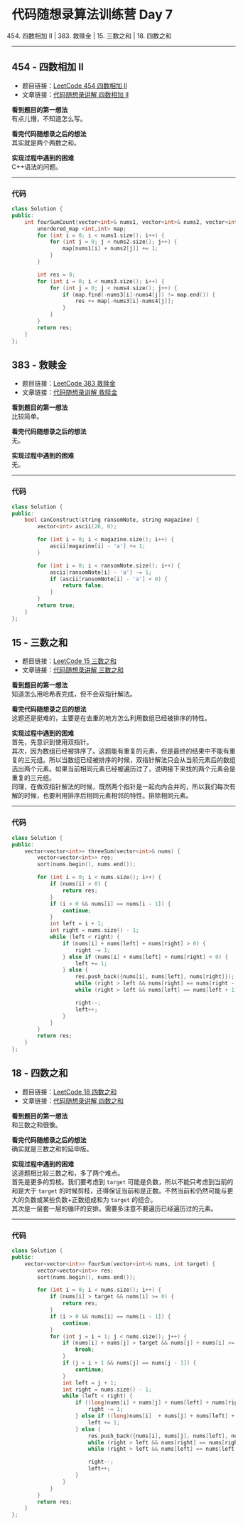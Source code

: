 # 代码随想录算法训练营 Day 7
454. 四数相加 II | 383. 救赎金 | 15. 三数之和 | 18. 四数之和
---
## 454 - 四数相加 II
* 题目链接：[LeetCode 454 四数相加 II](https://leetcode.cn/problems/4sum-ii/)
* 文章链接：[代码随想录讲解 四数相加 II](https://programmercarl.com/0454.%E5%9B%9B%E6%95%B0%E7%9B%B8%E5%8A%A0II.html)

**看到题目的第一想法**  
有点儿懵，不知道怎么写。

**看完代码随想录之后的想法**  
其实就是两个两数之和。

**实现过程中遇到的困难**  
C++语法的问题。

---

### 代码
```cpp
class Solution {
public:
    int fourSumCount(vector<int>& nums1, vector<int>& nums2, vector<int>& nums3, vector<int>& nums4) {
        unordered_map <int,int> map;
        for (int i = 0; i < nums1.size(); i++) {
            for (int j = 0; j < nums2.size(); j++) {
                map[nums1[i] + nums2[j]] += 1;
            }
        }

        int res = 0;
        for (int i = 0; i < nums3.size(); i++) {
            for (int j = 0; j < nums4.size(); j++) {
                if (map.find(-nums3[i]-nums4[j]) != map.end()) {
                    res += map[-nums3[i]-nums4[j]];
                }
            }
        }
        return res;
    }
};
```

## 383 - 救赎金
* 题目链接：[LeetCode 383 救赎金](https://leetcode.cn/problems/ransom-note/)
* 文章链接：[代码随想录讲解 救赎金](https://programmercarl.com/0383.%E8%B5%8E%E9%87%91%E4%BF%A1.html)

**看到题目的第一想法**  
比较简单。

**看完代码随想录之后的想法**  
无。

**实现过程中遇到的困难**  
无。

---

### 代码
```cpp
class Solution {
public:
    bool canConstruct(string ransomNote, string magazine) {
        vector<int> ascii(26, 0);

        for (int i = 0; i < magazine.size(); i++) {
            ascii[magazine[i] - 'a'] += 1;
        }

        for (int i = 0; i < ransomNote.size(); i++) {
            ascii[ransomNote[i] - 'a'] -= 1;
            if (ascii[ransomNote[i] - 'a'] < 0) {
                return false;
            }
        }
        return true;
    }
};
```

## 15 - 三数之和
* 题目链接：[LeetCode 15 三数之和](https://leetcode.cn/problems/3sum/)
* 文章链接：[代码随想录讲解 三数之和](https://programmercarl.com/0015.%E4%B8%89%E6%95%B0%E4%B9%8B%E5%92%8C.html)

**看到题目的第一想法**  
知道怎么用哈希表完成，但不会双指针解法。

**看完代码随想录之后的想法**  
这题还是挺难的，主要是在去重的地方怎么利用数组已经被排序的特性。

**实现过程中遇到的困难**  
首先，先意识到使用双指针。  
其次，因为数组已经被排序了。这题能有重复的元素，但是最终的结果中不能有重复的三元组。所以当数组已经被排序的时候，双指针解法只会从当前元素后的数组选出两个元素。如果当前相同元素已经被遍历过了，说明接下来找的两个元素会是重复的三元组。  
同理，在做双指针解法的时候，既然两个指针是一起向内合并的，所以我们每次有解的时候，也要利用排序后相同元素相邻的特性。排除相同元素。

---

### 代码
```cpp
class Solution {
public:
    vector<vector<int>> threeSum(vector<int>& nums) {
        vector<vector<int>> res;
        sort(nums.begin(), nums.end());

        for (int i = 0; i < nums.size(); i++) {
            if (nums[i] > 0) {
                return res;
            }
            if (i > 0 && nums[i] == nums[i - 1]) {
                continue;
            }
            int left = i + 1;
            int right = nums.size() - 1;
            while (left < right) {
                if (nums[i] + nums[left] + nums[right] > 0) {
                    right -= 1;
                } else if (nums[i] + nums[left] + nums[right] < 0) {
                    left += 1;
                } else {
                    res.push_back({nums[i], nums[left], nums[right]});
                    while (right > left && nums[right] == nums[right - 1]) right--;
                    while (right > left && nums[left] == nums[left + 1]) left++;

                    right--;
                    left++;
                }
            }
        }
        return res;
    }
};
```

## 18 - 四数之和
* 题目链接：[LeetCode 18 四数之和](https://leetcode.cn/problems/4sum/)
* 文章链接：[代码随想录讲解 四数之和](https://programmercarl.com/0018.%E5%9B%9B%E6%95%B0%E4%B9%8B%E5%92%8C.html)

**看到题目的第一想法**  
和三数之和很像。

**看完代码随想录之后的想法**  
确实就是三数之和的延申版。

**实现过程中遇到的困难**  
这道题相比较三数之和，多了两个难点。  
首先是更多的剪枝。我们要考虑到 `target` 可能是负数，所以不能只考虑到当前的和是大于 `target` 的时候剪枝，还得保证当前和是正数。不然当前和仍然可能与更大的负数或某些负数+正数组成和为 `target` 的组合。  
其次是一层套一层的循环的安排。需要多注意不要遍历已经遍历过的元素。

---

### 代码
```cpp
class Solution {
public:
    vector<vector<int>> fourSum(vector<int>& nums, int target) {
        vector<vector<int>> res;
        sort(nums.begin(), nums.end());

        for (int i = 0; i < nums.size(); i++) {
            if (nums[i] > target && nums[i] >= 0) {
                return res;
            }
            if (i > 0 && nums[i] == nums[i - 1]) {
                continue;
            }
            for (int j = i + 1; j < nums.size(); j++) {
                if (nums[i] + nums[j] > target && nums[j] + nums[i] >= 0) {
                    break;
                }
                if (j > i + 1 && nums[j] == nums[j - 1]) {
                    continue;
                }
                int left = j + 1;
                int right = nums.size() - 1;
                while (left < right) {
                    if ((long)nums[i] + nums[j] + nums[left] + nums[right] > target) {
                        right -= 1;
                    } else if ((long)nums[i]  + nums[j] + nums[left] + nums[right] < target) {
                        left += 1;
                    } else {
                        res.push_back({nums[i], nums[j], nums[left], nums[right]});
                        while (right > left && nums[right] == nums[right - 1]) right--;
                        while (right > left && nums[left] == nums[left + 1]) left++;

                        right--;
                        left++;
                    }
                }
            }
        }
        return res;
    }
};
```